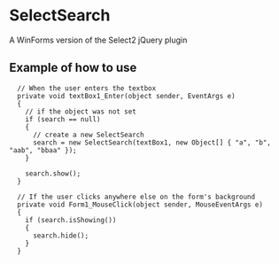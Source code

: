 # SelectSearch
A WinForms version of the Select2 jQuery plugin

## Example of how to use

```CSharp
  // When the user enters the textbox
  private void textBox1_Enter(object sender, EventArgs e)
  {
    // if the object was not set
    if (search == null)
    {
      // create a new SelectSearch
      search = new SelectSearch(textBox1, new Object[] { "a", "b", "aab", "bbaa" });
    }

    search.show();
  }
  
  // If the user clicks anywhere else on the form's background
  private void Form1_MouseClick(object sender, MouseEventArgs e)
  {
    if (search.isShowing())
    {
      search.hide();
    }
  }
```

